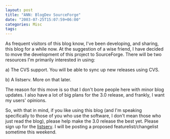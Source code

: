 ```yaml
---
layout: post
title: "ANN: BlogDev SourceForge"
date: "2003-07-25T15:07:59+06:00"
categories: Misc 
tags: 
---
```


As frequent visitors of this blog know, I've been developing, and sharing, this blog for a while now. At the suggestion of a wise friend, I have decided to move the development of this project to SourceForge. There will be two resources I'm primarily interested in using:

a) The CVS support. You will be able to sync up new releases using CVS.

b) A listserv. More on that later.

The reason for this move is so that I don't bore people here with minor blog updates. I also have a lot of big plans for the 3.0 release, and frankly, I want my users' opinions. 

So, with that in mind, if you like using this blog (and I'm speaking specifically to those of you who use the software, I don't mean those who just read the blog), please help make the 3.0 release the best yet. Please sign up for the <a href="https://lists.sourceforge.net/lists/listinfo/blogcfc-develop">
listserv</a>. I will be posting a proposed featurelist/changelist sometime this weekend.